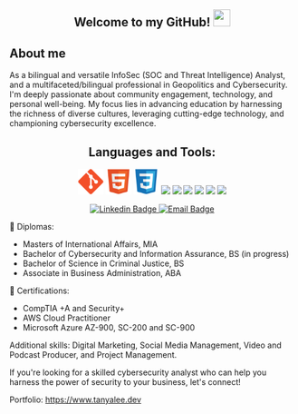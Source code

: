 <h2 align="center"> Welcome to my GitHub! <img src="https://user-images.githubusercontent.com/39955420/147578264-bae0526c-028a-49d2-8af8-d08bb4edbd2a.gif" height="30" width="30"></h2>


<h2> About me </h2>

As a bilingual and versatile InfoSec (SOC and Threat Intelligence) Analyst, and a multifaceted/bilingual professional in Geopolitics and Cybersecurity. I'm deeply passionate about community engagement, technology, and personal well-being. My focus lies in advancing education by harnessing the richness of diverse cultures, leveraging cutting-edge technology, and championing cybersecurity excellence.

<h2 align="center"> Languages and Tools: </h2>



<p align="center">
  
  <img width="45px" src="https://raw.githubusercontent.com/devicons/devicon/c5378d6c2510ffa0b3e4475af95618a8048d6cf1/icons/git/git-original.svg">
  <img width="45px" src="https://raw.githubusercontent.com/devicons/devicon/c5378d6c2510ffa0b3e4475af95618a8048d6cf1/icons/html5/html5-original.svg">
  <img width="45px" src="https://raw.githubusercontent.com/devicons/devicon/master/icons/css3/css3-original.svg">
  <img width="45px" src="https://user-images.githubusercontent.com/92898110/165153366-b45d2b68-4996-4378-8e46-40bd5b3811e6.png">
  <img width="45px" src="https://user-images.githubusercontent.com/92898110/165152996-88bf4cbd-6f9b-4a89-88cc-f4da812768a9.png">
  <img width="45px" src="https://upload.wikimedia.org/wikipedia/commons/thumb/3/35/Tux.svg/800px-Tux.svg.png"> 
  <img width="45px" src="https://upload.wikimedia.org/wikipedia/commons/thumb/a/a4/Windows-defender.svg/240px-Windows-defender.svg.png">
  <img width="45px" src="https://img.icons8.com/?size=100&id=D5nuxA0qwo6w&format=png&color=000000">
  <img width="45px" src="https://store-images.s-microsoft.com/image/apps.64749.7c330f81-0e6d-4694-b5b1-e68d883327ac.fba980b6-5329-4744-847f-4d5e8f7cb453.ca500ba6-d21b-4bf3-bfc7-8947633ae78b">
 
</p>



<p align="center">
<a target="_blank" href="https://www.linkedin.com/in/tanyagonzalez">
<img src="https://img.shields.io/badge/-tanyagonzalez-blue?style=for-the-badge&logo=Linkedin&logoColor=white&link=https://www.linkedin.com/in/tanyagonzalez" alt="Linkedin Badge">
</a>
<a target="_blank" href="mailto:tanyaleedev@gmail.com">
<img src="https://img.shields.io/badge/-gmail-blue?&style=for-the-badge&logo=Gmail&logoColor=white&link=maito:tanyaleedev@gmail.com" alt="Email Badge">
</a>
  
</p>

📌 Diplomas: 
- Masters of International Affairs, MIA
- Bachelor of Cybersecurity and Information Assurance, BS (in progress)
- Bachelor of Science in Criminal Justice, BS
- Associate in Business Administration, ABA

📌 Certifications: 
- CompTIA +A and Security+
- AWS Cloud Practitioner 
- Microsoft Azure AZ-900, SC-200 and SC-900

Additional skills: Digital Marketing, Social Media Management, Video and Podcast Producer, and Project Management.

If you're looking for a skilled cybersecurity analyst who can help you harness the power of security to your business, let's connect!

Portfolio: https://www.tanyalee.dev

